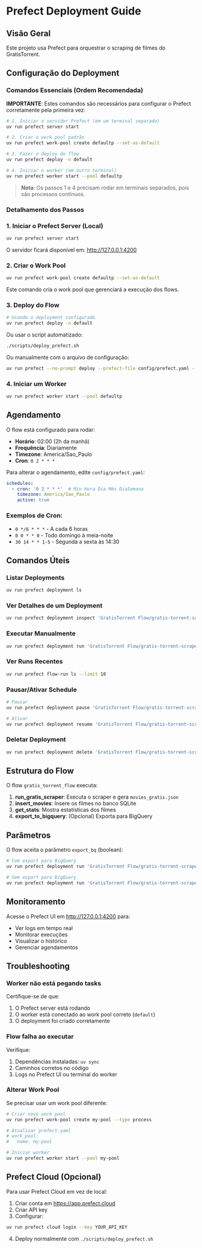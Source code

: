 # Prefect Deployment Guide

## Visão Geral

Este projeto usa Prefect para orquestrar o scraping de filmes do GratisTorrent.

## Configuração do Deployment

### Comandos Essenciais (Ordem Recomendada)

**IMPORTANTE**: Estes comandos são necessários para configurar o Prefect corretamente pela primeira vez:

```bash
# 1. Iniciar o servidor Prefect (em um terminal separado)
uv run prefect server start

# 2. Criar o work pool padrão
uv run prefect work-pool create defaultp --set-as-default

# 3. Fazer o deploy do flow
uv run prefect deploy -n default

# 4. Iniciar o worker (em outro terminal)
uv run prefect worker start --pool defaultp
```

> **Nota**: Os passos 1 e 4 precisam rodar em terminais separados, pois são processos contínuos.

### Detalhamento dos Passos

### 1. Iniciar o Prefect Server (Local)

```bash
uv run prefect server start
```

O servidor ficará disponível em: http://127.0.0.1:4200

### 2. Criar o Work Pool

```bash
uv run prefect work-pool create defaultp --set-as-default
```

Este comando cria o work pool que gerenciará a execução dos flows.

### 3. Deploy do Flow

```bash
# Usando o deployment configurado
uv run prefect deploy -n default
```

Ou usar o script automatizado:

```bash
./scripts/deploy_prefect.sh
```

Ou manualmente com o arquivo de configuração:

```bash
uv run prefect --no-prompt deploy --prefect-file config/prefect.yaml --all
```

### 4. Iniciar um Worker

```bash
uv run prefect worker start --pool defaultp
```

## Agendamento

O flow está configurado para rodar:
- **Horário**: 02:00 (2h da manhã)
- **Frequência**: Diariamente
- **Timezone**: America/Sao_Paulo
- **Cron**: `0 2 * * *`

Para alterar o agendamento, edite `config/prefect.yaml`:

```yaml
schedules:
  - cron: '0 2 * * *'  # Min Hora Dia Mês DiaSemana
    timezone: America/Sao_Paulo
    active: true
```

### Exemplos de Cron:

- `0 */6 * * *` - A cada 6 horas
- `0 0 * * 0` - Todo domingo à meia-noite
- `30 14 * * 1-5` - Segunda a sexta às 14:30

## Comandos Úteis

### Listar Deployments

```bash
uv run prefect deployment ls
```

### Ver Detalhes de um Deployment

```bash
uv run prefect deployment inspect 'GratisTorrent Flow/gratis-torrent-scraper'
```

### Executar Manualmente

```bash
uv run prefect deployment run 'GratisTorrent Flow/gratis-torrent-scraper'
```

### Ver Runs Recentes

```bash
uv run prefect flow-run ls --limit 10
```

### Pausar/Ativar Schedule

```bash
# Pausar
uv run prefect deployment pause 'GratisTorrent Flow/gratis-torrent-scraper'

# Ativar
uv run prefect deployment resume 'GratisTorrent Flow/gratis-torrent-scraper'
```

### Deletar Deployment

```bash
uv run prefect deployment delete 'GratisTorrent Flow/gratis-torrent-scraper'
```

## Estrutura do Flow

O flow `gratis_torrent_flow` executa:

1. **run_gratis_scraper**: Executa o scraper e gera `movies_gratis.json`
2. **insert_movies**: Insere os filmes no banco SQLite
3. **get_stats**: Mostra estatísticas dos filmes
4. **export_to_bigquery**: (Opcional) Exporta para BigQuery

## Parâmetros

O flow aceita o parâmetro `export_bq` (boolean):

```bash
# Com export para BigQuery
uv run prefect deployment run 'GratisTorrent Flow/gratis-torrent-scraper' --param export_bq=true

# Sem export para BigQuery
uv run prefect deployment run 'GratisTorrent Flow/gratis-torrent-scraper' --param export_bq=false
```

## Monitoramento

Acesse o Prefect UI em http://127.0.0.1:4200 para:
- Ver logs em tempo real
- Monitorar execuções
- Visualizar o histórico
- Gerenciar agendamentos

## Troubleshooting

### Worker não está pegando tasks

Certifique-se de que:
1. O Prefect server está rodando
2. O worker está conectado ao work pool correto (`default`)
3. O deployment foi criado corretamente

### Flow falha ao executar

Verifique:
1. Dependências instaladas: `uv sync`
2. Caminhos corretos no código
3. Logs no Prefect UI ou terminal do worker

### Alterar Work Pool

Se precisar usar um work pool diferente:

```bash
# Criar novo work pool
uv run prefect work-pool create my-pool --type process

# Atualizar prefect.yaml
# work_pool:
#   name: my-pool

# Iniciar worker
uv run prefect worker start --pool my-pool
```

## Prefect Cloud (Opcional)

Para usar Prefect Cloud em vez de local:

1. Criar conta em https://app.prefect.cloud
2. Criar API key
3. Configurar:

```bash
uv run prefect cloud login --key YOUR_API_KEY
```

4. Deploy normalmente com `./scripts/deploy_prefect.sh`
